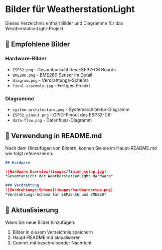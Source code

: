 # Bilder für WeatherstationLight

Dieses Verzeichnis enthält Bilder und Diagramme für das WeatherstationLight-Projekt.

## 📸 Empfohlene Bilder

### Hardware-Bilder
- `ESP32.png` - Gesamtansicht des ESP32-C6 Boards
- `BME280.png` - BME280 Sensor im Detail
- `diagram.png` - Verdrahtungs-Schema
- `final-assembly.jpg` - Fertiges Projekt

### Diagramme
- `system-architecture.png` - Systemarchitektur-Diagramm
- `ESP32_pinout.png` - GPIO-Pinout des ESP32-C6
- `data-flow.png` - Datenfluss-Diagramm


## 📝 Verwendung in README.md

Nach dem Hinzufügen von Bildern, können Sie sie im Haupt-README.md wie folgt referenzieren:

```markdown
## Hardware

![Hardware Overview](images/finish_setup.jpg)
*Gesamtansicht der WeatherstationLight Hardware*

### Verdrahtung
![Verdrahtungs-Schema](images/hardwaresetup.png)
*Verdrahtungs-Schema für ESP32-C6 und BME280*

```

## 🔄 Aktualisierung

Wenn Sie neue Bilder hinzufügen:
1. Bilder in diesem Verzeichnis speichern
2. Haupt-README.md aktualisieren
3. Commit mit beschreibender Nachricht
